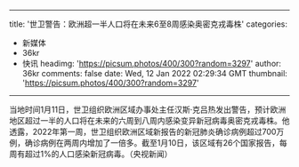 
---
title: '世卫警告：欧洲超一半人口将在未来6至8周感染奥密克戎毒株'
categories: 
 - 新媒体
 - 36kr
 - 快讯
headimg: 'https://picsum.photos/400/300?random=3297'
author: 36kr
comments: false
date: Wed, 12 Jan 2022 02:29:34 GMT
thumbnail: 'https://picsum.photos/400/300?random=3297'
---

<div>   
当地时间1月11日，世卫组织欧洲区域办事处主任汉斯·克吕热发出警告，预计欧洲地区超过一半的人口将在未来的六周到八周内感染变异新冠病毒奥密克戎毒株。他透露，2022年第一周，世卫组织欧洲区域新报告的新冠肺炎确诊病例超过700万例，确诊病例在两周内增加了一倍多。截至1月10日，该区域有26个国家报告，每周有超过1%的人口感染新冠病毒。（央视新闻）  
</div>
            